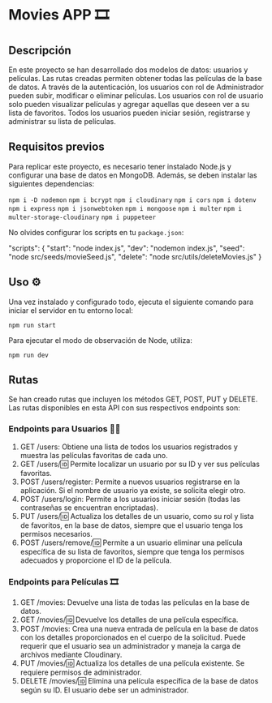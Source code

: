 # Movies APP 🎞

## Descripción
En este proyecto se han desarrollado dos modelos de datos: usuarios y películas. Las rutas creadas permiten obtener todas las películas de la base de datos. A través de la autenticación, los usuarios con rol de Administrador pueden subir, modificar o eliminar películas. Los usuarios con rol de usuario solo pueden visualizar películas y agregar aquellas que deseen ver a su lista de favoritos. Todos los usuarios pueden iniciar sesión, registrarse y administrar su lista de películas.

## Requisitos previos
Para replicar este proyecto, es necesario tener instalado Node.js y configurar una base de datos en MongoDB. Además, se deben instalar las siguientes dependencias:


```npm i -D nodemon```
```npm i bcrypt```
```npm i cloudinary```
```npm i cors```
```npm i dotenv```
```npm i express```
```npm i jsonwebtoken```
```npm i mongoose```
```npm i multer```
```npm i multer-storage-cloudinary```
```npm i puppeteer```



No olvides configurar los scripts en tu `package.json`:

"scripts": {
    "start": "node index.js",
    "dev": "nodemon index.js",
    "seed": "node src/seeds/movieSeed.js",
    "delete": "node src/utils/deleteMovies.js"
}

## Uso ⚙
Una vez instalado y configurado todo, ejecuta el siguiente comando para iniciar el servidor en tu entorno local:

```npm run start```

Para ejecutar el modo de observación de Node, utiliza:

```npm run dev```

## Rutas
Se han creado rutas que incluyen los métodos GET, POST, PUT y DELETE. Las rutas disponibles en esta API con sus respectivos endpoints son:

### Endpoints para Usuarios 👩🏻
1. GET /users: Obtiene una lista de todos los usuarios registrados y muestra las películas favoritas de cada uno.
2. GET /users/:id: Permite localizar un usuario por su ID y ver sus películas favoritas.
3. POST /users/register: Permite a nuevos usuarios registrarse en la aplicación. Si el nombre de usuario ya existe, se solicita elegir otro.
4. POST /users/login: Permite a los usuarios iniciar sesión (todas las contraseñas se encuentran encriptadas).
5. PUT /users/:id: Actualiza los detalles de un usuario, como su rol y lista de favoritos, en la base de datos, siempre que el usuario tenga los permisos necesarios.
6. POST /users/remove/:id: Permite a un usuario eliminar una película específica de su lista de favoritos, siempre que tenga los permisos adecuados y proporcione el ID de la película.

### Endpoints para Películas 🎞
1. GET /movies: Devuelve una lista de todas las películas en la base de datos.
2. GET /movies/:id: Devuelve los detalles de una película específica.
3. POST /movies: Crea una nueva entrada de película en la base de datos con los detalles proporcionados en el cuerpo de la solicitud. Puede requerir que el usuario sea un administrador y maneja la carga de archivos mediante Cloudinary.
4. PUT /movies/:id: Actualiza los detalles de una película existente. Se requiere permisos de administrador.
5. DELETE /movies/:id: Elimina una película específica de la base de datos según su ID. El usuario debe ser un administrador.
